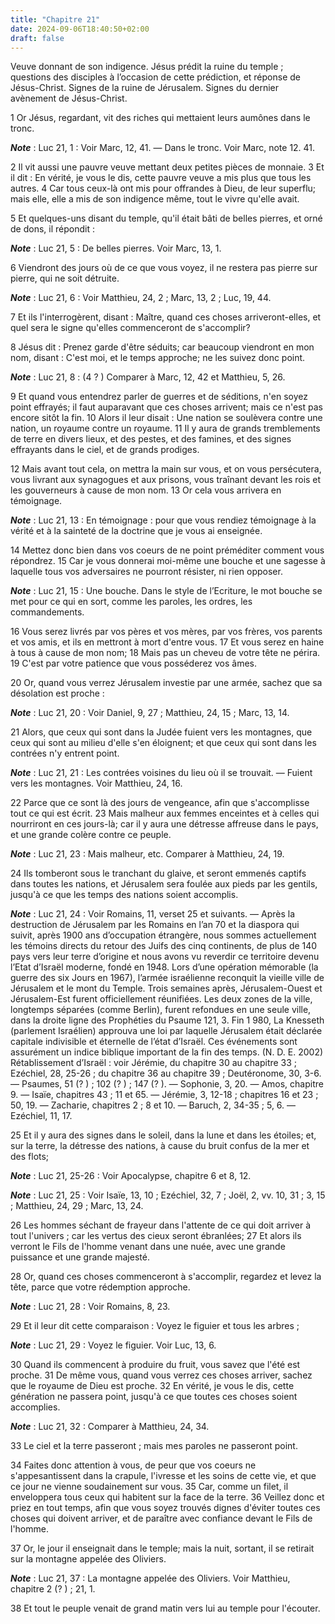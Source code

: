 ```yaml
---
title: "Chapitre 21"
date: 2024-09-06T18:40:50+02:00
draft: false
---
```



Veuve donnant de son indigence.
Jésus prédit la ruine du temple ; questions des disciples à l’occasion de cette prédiction, et réponse de Jésus-Christ.
Signes de la ruine de Jérusalem.
Signes du dernier avènement de Jésus-Christ.


1 Or Jésus, regardant, vit des riches qui mettaient leurs aumônes dans le tronc.

***Note*** :  Luc 21, 1 : Voir Marc, 12, 41. ― Dans le tronc. Voir Marc, note 12. 41.

2 Il vit aussi une pauvre veuve mettant deux petites pièces de monnaie. 3 Et il dit : En vérité, je vous le dis, cette pauvre veuve a mis plus que tous les autres. 4 Car tous ceux-là ont mis pour offrandes à Dieu, de leur superflu; mais elle, elle a mis de son indigence même, tout le vivre qu'elle avait.


5 Et quelques-uns disant du temple, qu'il était bâti de belles pierres, et orné de dons, il répondit :

***Note*** :  Luc 21, 5 : De belles pierres. Voir Marc, 13, 1.

6 Viendront des jours où de ce que vous voyez, il ne restera pas pierre sur pierre, qui ne soit détruite.

***Note*** :  Luc 21, 6 : Voir Matthieu, 24, 2 ; Marc, 13, 2 ; Luc, 19, 44.

7 Et ils l'interrogèrent, disant : Maître, quand ces choses arriveront-elles, et quel sera le signe qu'elles commenceront de s'accomplir?


8 Jésus dit : Prenez garde d'être séduits; car beaucoup viendront en mon nom, disant : C'est moi, et le temps approche; ne les suivez donc point.

***Note*** :  Luc 21, 8 : (4 ? ) Comparer à Marc, 12, 42 et Matthieu, 5, 26.

9 Et quand vous entendrez parler de guerres et de séditions, n'en soyez point effrayés; il faut auparavant que ces choses arrivent; mais ce n'est pas encore sitôt la fin. 10 Alors il leur disait : Une nation se soulèvera contre une nation, un royaume contre un royaume. 11 Il y aura de grands tremblements de terre en divers lieux, et des pestes, et des famines, et des signes effrayants dans le ciel, et de grands prodiges.


12 Mais avant tout cela, on mettra la main sur vous, et on vous persécutera, vous livrant aux synagogues et aux prisons, vous traînant devant les rois et les gouverneurs à cause de mon nom. 13 Or cela vous arrivera en témoignage.

***Note*** :  Luc 21, 13 : En témoignage : pour que vous rendiez témoignage à la vérité et à la sainteté de la doctrine que je vous ai enseignée.

14 Mettez donc bien dans vos coeurs de ne point préméditer comment vous répondrez. 15 Car je vous donnerai moi-même une bouche et une sagesse à laquelle tous vos adversaires ne pourront résister, ni rien opposer.

***Note*** :  Luc 21, 15 : Une bouche. Dans le style de l’Ecriture, le mot bouche se met pour ce qui en sort, comme les paroles, les ordres, les commandements.

16 Vous serez livrés par vos pères et vos mères, par vos frères, vos parents et vos amis, et ils en mettront à mort d'entre vous. 17 Et vous serez en haine à tous à cause de mon nom; 18 Mais pas un cheveu de votre tête ne périra. 19 C'est par votre patience que vous posséderez vos âmes.


20 Or, quand vous verrez Jérusalem investie par une armée, sachez que sa désolation est proche :

***Note*** :  Luc 21, 20 : Voir Daniel, 9, 27 ; Matthieu, 24, 15 ; Marc, 13, 14.

21 Alors, que ceux qui sont dans la Judée fuient vers les montagnes, que ceux qui sont au milieu d'elle s'en éloignent; et que ceux qui sont dans les contrées n'y entrent point.

***Note*** :  Luc 21, 21 : Les contrées voisines du lieu où il se trouvait. ― Fuient vers les montagnes. Voir Matthieu, 24, 16.

22 Parce que ce sont là des jours de vengeance, afin que s'accomplisse tout ce qui est écrit. 23 Mais malheur aux femmes enceintes et à celles qui nourriront en ces jours-là; car il y aura une détresse affreuse dans le pays, et une grande colère contre ce peuple.

***Note*** :  Luc 21, 23 : Mais malheur, etc. Comparer à Matthieu, 24, 19.

24 Ils tomberont sous le tranchant du glaive, et seront emmenés captifs dans toutes les nations, et Jérusalem sera foulée aux pieds par les gentils, jusqu'à ce que les temps des nations soient accomplis.

***Note*** :  Luc 21, 24 : Voir Romains, 11, verset 25 et suivants. ― Après la destruction de Jérusalem par les Romains en l’an 70 et la diaspora qui suivit, après 1900 ans d’occupation étrangère, nous sommes actuellement les témoins directs du retour des Juifs des cinq continents, de plus de 140 pays vers leur terre d’origine et nous avons vu reverdir ce territoire devenu l’Etat d’Israël moderne, fondé en 1948. Lors d’une opération mémorable (la guerre des six Jours en 1967), l’armée israélienne reconquit la vieille ville de Jérusalem et le mont du Temple. Trois semaines après, Jérusalem-Ouest et Jérusalem-Est furent officiellement réunifiées. Les deux zones de la ville, longtemps séparées (comme Berlin), furent refondues en une seule ville, dans la droite ligne des Prophéties du Psaume 121, 3. Fin 1 980, La Knesseth (parlement Israélien) approuva une loi par laquelle Jérusalem était déclarée capitale indivisible et éternelle de l’état d’Israël. Ces événements sont assurément un indice biblique important de la fin
des temps. (N. D. E. 2002) Rétablissement d’Israël : voir Jérémie, du chapitre 30 au chapitre 33 ; Ezéchiel, 28, 25-26 ; du chapitre 36 au chapitre 39 ; Deutéronome, 30, 3-6. ― Psaumes, 51 (? ) ; 102 (? ) ; 147 (? ). ― Sophonie, 3, 20. ― Amos, chapitre 9. ― Isaïe, chapitres 43 ; 11 et 65. ― Jérémie, 3, 12-18 ; chapitres 16 et 23 ; 50, 19. ― Zacharie, chapitres 2 ; 8 et 10. ― Baruch, 2, 34-35 ; 5, 6. ― Ezéchiel, 11, 17.


25 Et il y aura des signes dans le soleil, dans la lune et dans les étoiles; et, sur la terre, la détresse des nations, à cause du bruit confus de la mer et des flots;

***Note*** :  Luc 21, 25-26 : Voir Apocalypse, chapitre 6 et 8, 12.

***Note*** :  Luc 21, 25 : Voir Isaïe, 13, 10 ; Ezéchiel, 32, 7 ; Joël, 2, vv. 10, 31 ; 3, 15 ; Matthieu, 24, 29 ; Marc, 13, 24.

26 Les hommes séchant de frayeur dans l'attente de ce qui doit arriver à tout l'univers ; car les vertus des cieux seront ébranlées; 27 Et alors ils verront le Fils de l'homme venant dans une nuée, avec une grande puissance et une grande majesté.


28 Or, quand ces choses commenceront à s'accomplir, regardez et levez la tête, parce que votre rédemption approche.

***Note*** :  Luc 21, 28 : Voir Romains, 8, 23.

29 Et il leur dit cette comparaison : Voyez le figuier et tous les arbres ;

***Note*** :  Luc 21, 29 : Voyez le figuier. Voir Luc, 13, 6.

30 Quand ils commencent à produire du fruit, vous savez que l'été est proche. 31 De même vous, quand vous verrez ces choses arriver, sachez que le royaume de Dieu est proche. 32 En vérité, je vous le dis, cette génération ne passera point, jusqu'à ce que toutes ces choses soient accomplies.

***Note*** :  Luc 21, 32 : Comparer à Matthieu, 24, 34.

33 Le ciel et la terre passeront ; mais mes paroles ne passeront point.


34 Faites donc attention à vous, de peur que vos coeurs ne s'appesantissent dans la crapule, l'ivresse et les soins de cette vie, et que ce jour ne vienne soudainement sur vous. 35 Car, comme un filet, il enveloppera tous ceux qui habitent sur la face de la terre. 36 Veillez donc et priez en tout temps, afin que vous soyez trouvés dignes d'éviter toutes ces choses qui doivent arriver, et de paraître avec confiance devant le Fils de l'homme.


37 Or, le jour il enseignait dans le temple; mais la nuit, sortant, il se retirait sur la montagne appelée des Oliviers.

***Note*** :  Luc 21, 37 : La montagne appelée des Oliviers. Voir Matthieu, chapitre 2 (? ) ; 21, 1.

38 Et tout le peuple venait de grand matin vers lui au temple pour l'écouter.


